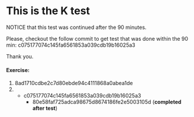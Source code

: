 # This is the K test

NOTICE that this test was continued after the 90 minutes.

Please, checkout the follow commit to get test that was done within the 90 min:
c075177074c145fa6561853a039cdb19b16025a3

Thank you.

#### Exercise:

1. 8ad1710cdbe2c7d80ebde94c4111868a0abea1de
2. 
    * c075177074c145fa6561853a039cdb19b16025a3
        * 80e58faf725adca98675d8674186fe2e5003105d (**completed after test**)
